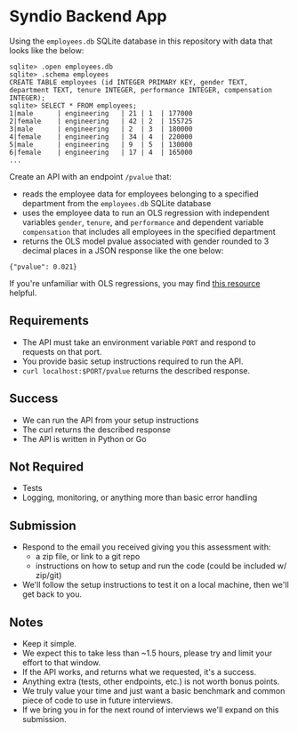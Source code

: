 # Syndio Backend App

Using the `employees.db` SQLite database in this repository with data that looks like the below:

```
sqlite> .open employees.db
sqlite> .schema employees
CREATE TABLE employees (id INTEGER PRIMARY KEY, gender TEXT, department TEXT, tenure INTEGER, performance INTEGER, compensation INTEGER);
sqlite> SELECT * FROM employees;
1|male      | engineering   | 21 | 1  | 177000
2|female    | engineering   | 42 | 2  | 155725
3|male      | engineering   | 2  | 3  | 180000
4|female    | engineering   | 34 | 4  | 220000
5|male      | engineering   | 9  | 5  | 130000
6|female    | engineering   | 17 | 4  | 165000
...
```

Create an API with an endpoint `/pvalue` that:
* reads the employee data for employees belonging to a specified department from the `employees.db` SQLite database
* uses the employee data to run an OLS regression with independent variables `gender`, `tenure`, and `performance` and dependent variable `compensation` that includes all employees in the specified department
* returns the OLS model pvalue associated with gender rounded to 3 decimal places in a JSON response like the one below:

```
{"pvalue": 0.021}
```

If you're unfamiliar with OLS regressions, you may find [this resource](https://soc.utah.edu/sociology3112/regression.php) helpful.

## Requirements

- The API must take an environment variable `PORT` and respond to requests on that port.
- You provide basic setup instructions required to run the API.
- `curl localhost:$PORT/pvalue` returns the described response.

## Success

- We can run the API from your setup instructions
- The curl returns the described response
- The API is written in Python or Go

## Not Required

- Tests
- Logging, monitoring, or anything more than basic error handling

## Submission

- Respond to the email you received giving you this assessment with:
  - a zip file, or link to a git repo
  - instructions on how to setup and run the code (could be included w/ zip/git)
- We'll follow the setup instructions to test it on a local machine, then we'll get back to you.

## Notes

- Keep it simple.
- We expect this to take less than ~1.5 hours, please try and limit your effort to that window.
- If the API works, and returns what we requested, it's a success.
- Anything extra (tests, other endpoints, etc.) is not worth bonus points.
- We truly value your time and just want a basic benchmark and common piece of code to use in future interviews.
- If we bring you in for the next round of interviews we'll expand on this submission.
